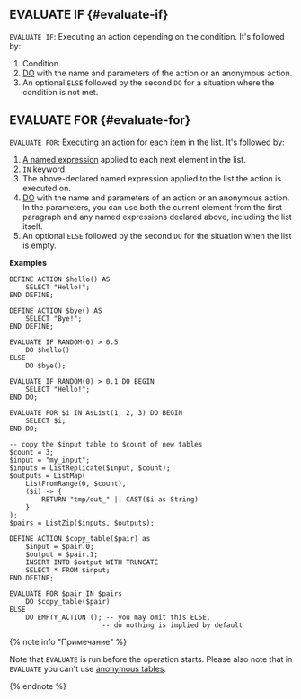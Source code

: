 ## EVALUATE IF {#evaluate-if}

`EVALUATE IF`: Executing an action depending on the condition. It's followed by:

1. Condition.
2. [DO](#do) with the name and parameters of the action or an anonymous action.
3. An optional `ELSE` followed by the second `DO` for a situation where the condition is not met.

## EVALUATE FOR {#evaluate-for}

`EVALUATE FOR`: Executing an action for each item in the list. It's followed by:

1. [A named expression](../../expressions.md#named-nodes) applied to each next element in the list.
2. `IN` keyword.
3. The above-declared named expression applied to the list the action is executed on.
4. [DO](#do) with the name and parameters of an action or an anonymous action. In the parameters, you can use both the current element from the first paragraph and any named expressions declared above, including the list itself.
5. An optional `ELSE` followed by the second `DO` for the situation when the list is empty.

**Examples**

```yql
DEFINE ACTION $hello() AS
    SELECT "Hello!";
END DEFINE;

DEFINE ACTION $bye() AS
    SELECT "Bye!";
END DEFINE;

EVALUATE IF RANDOM(0) > 0.5
    DO $hello()
ELSE
    DO $bye();

EVALUATE IF RANDOM(0) > 0.1 DO BEGIN
    SELECT "Hello!";
END DO;

EVALUATE FOR $i IN AsList(1, 2, 3) DO BEGIN
    SELECT $i;
END DO;
```

```yql
-- copy the $input table to $count of new tables
$count = 3;
$input = "my_input";
$inputs = ListReplicate($input, $count);
$outputs = ListMap(
    ListFromRange(0, $count),
    ($i) -> {
        RETURN "tmp/out_" || CAST($i as String)
    }
);
$pairs = ListZip($inputs, $outputs);

DEFINE ACTION $copy_table($pair) as
    $input = $pair.0;
    $output = $pair.1;
    INSERT INTO $output WITH TRUNCATE
    SELECT * FROM $input;
END DEFINE;

EVALUATE FOR $pair IN $pairs
    DO $copy_table($pair)
ELSE
    DO EMPTY_ACTION (); -- you may omit this ELSE,
                       -- do nothing is implied by default
```

{% note info "Примечание" %}

Note that `EVALUATE` is run before the operation starts. Please also note that in `EVALUATE` you can't use [anonymous tables](../../select.md#temporary-tables).

{% endnote %}

